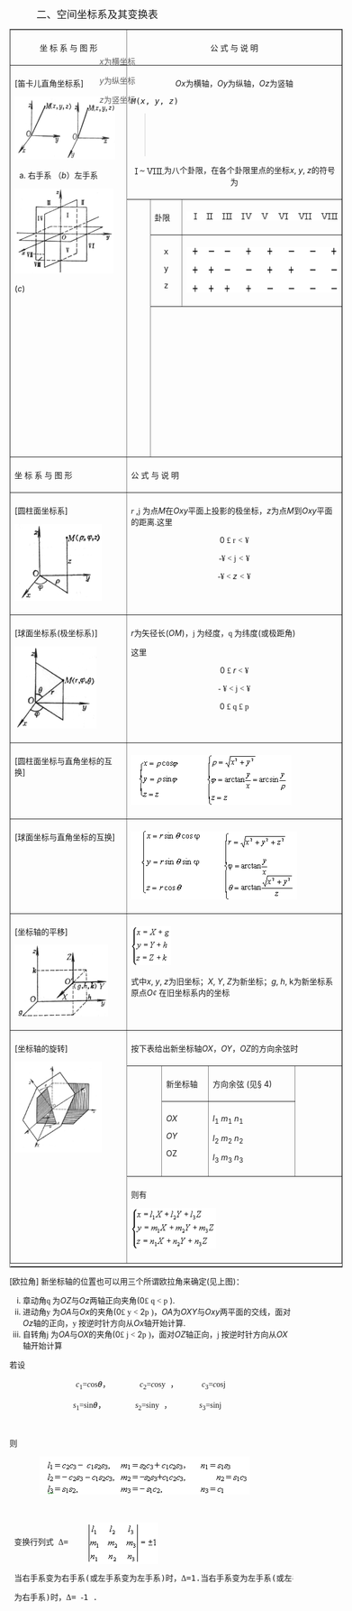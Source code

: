 <div class=Section1>
<p class=MsoNormal style='margin-left:36.0pt'><span lang=ZH-CN
style='font-size:13.5pt;font-family:宋体_GB2312'>二、空间坐标系及其变换表 </span></p>
<div align=center>
<table class=MsoNormalTable border=1 cellspacing=1 cellpadding=0 width=592
 style='width:444.0pt'>
 <tr style='height:27.0pt'>
  <td width="35%" valign=top style='width:35.0%;padding:5.25pt 5.25pt 5.25pt 5.25pt;
  height:27.0pt'>
  <p align=center style='text-align:center'><span lang=ZH-CN style='font-family:
  宋体_GB2312'>坐</span><span lang=ZH-CN> </span><span lang=ZH-CN
  style='font-family:宋体_GB2312'>标</span><span lang=ZH-CN> </span><span
  lang=ZH-CN style='font-family:宋体_GB2312'>系</span><span lang=ZH-CN> </span><span
  lang=ZH-CN style='font-family:宋体_GB2312'>与</span><span lang=ZH-CN> </span><span
  lang=ZH-CN style='font-family:宋体_GB2312'>图</span><span lang=ZH-CN> </span><span
  lang=ZH-CN style='font-family:宋体_GB2312'>形</span></p>
  </td>
  <td width="65%" colspan=6 valign=top style='width:65.0%;padding:5.25pt 5.25pt 5.25pt 5.25pt;
  height:27.0pt'>
  <p align=center style='text-align:center'><span lang=ZH-CN style='font-family:
  宋体_GB2312'>公</span><span lang=ZH-CN> </span><span lang=ZH-CN
  style='font-family:宋体_GB2312'>式</span><span lang=ZH-CN> </span><span
  lang=ZH-CN style='font-family:宋体_GB2312'>与</span><span lang=ZH-CN> </span><span
  lang=ZH-CN style='font-family:宋体_GB2312'>说</span><span lang=ZH-CN> </span><span
  lang=ZH-CN style='font-family:宋体_GB2312'>明</span></p>
  </td>
 </tr>
 <tr style='height:66.0pt'>
  <td width="35%" rowspan=4 valign=top style='width:35.0%;padding:5.25pt 5.25pt 5.25pt 5.25pt;
  height:66.0pt'>
  <p><span lang=EN-US>[</span><span lang=ZH-CN style='font-family:宋体_GB2312'>笛卡儿直角坐标系</span><span
  lang=EN-US>]</span></p>
  <p><b><span lang=EN-US style='font-family:宋体_GB2312'><img width=179
  height=111 src="res/17e9d95da129bdd93c34fb6cc6aaaa52_5540_files/Image17.gif"></span></b></p>
  <ol start=1 type=a>
   <li class=MsoNormal><span lang=ZH-CN style='font-family:宋体_GB2312'>右手系</span><span
       lang=ZH-CN> </span><span lang=ZH-CN style='font-family:宋体_GB2312'>（</span><i><span
       lang=EN-US>b</span></i><span lang=ZH-CN style='font-family:宋体_GB2312'>）左手系</span></li>
  </ol>
  <p><span lang=EN-US style='font-family:宋体_GB2312'><img width=176 height=151
  src="res/17e9d95da129bdd93c34fb6cc6aaaa52_5540_files/Image18.gif"></span></p>
  <p><span lang=EN-US>(<i>c</i>)</span></p>
  </td>
  <td width="65%" colspan=6 style='width:65.0%;padding:5.25pt 5.25pt 5.25pt 5.25pt;
  height:66.0pt'>
  <p align=center style='text-align:center'><i><span lang=EN-US>Ox</span></i><span
  lang=ZH-CN style='font-family:宋体_GB2312'>为横轴，</span><i><span lang=EN-US>Oy</span></i><span
  lang=ZH-CN style='font-family:宋体_GB2312'>为纵轴，</span><i><span lang=EN-US>Oz</span></i><span
  lang=ZH-CN style='font-family:宋体_GB2312'>为竖轴</span></p>
  <pre ALIGN=left><i><span lang=EN-US>M</span></i><span lang=EN-US>(<i>x</i>, <i>y</i>, <i>z</i>) <i>&nbsp;&nbsp;</i></span></pre>
  <blockquote style='margin-top:5.0pt;margin-bottom:5.0pt'><pre><i><span
  lang=EN-US>&nbsp;&nbsp;&nbsp;&nbsp;&nbsp;&nbsp; </span></i></pre>
  <div style='left:388px;position:absolute;top:137px;z-index:1' id=Layer1>
  <p><i><span lang=EN-US>x</span></i><span lang=ZH-CN style='font-family:宋体_GB2312'>为横坐标</span></p>
  <p><i><span lang=EN-US>y</span></i><span lang=ZH-CN style='font-family:宋体_GB2312'>为纵坐标</span></p>
  <p><i><span lang=EN-US>z</span></i><span lang=ZH-CN style='font-family:宋体_GB2312'>为竖坐标</span></p>
  </div>
  <pre><span lang=EN-US>&nbsp;</span></pre><pre align=left><span lang=EN-US> <i>&nbsp;&nbsp;&nbsp;&nbsp;&nbsp;&nbsp;</i></span></pre></blockquote>
  <p align=center style='text-align:center'><span lang=EN-US style='font-family:
  宋体_GB2312'><img width=54 height=16 src="res/17e9d95da129bdd93c34fb6cc6aaaa52_5540_files/1.8.gif"
  align=absmiddle></span><span lang=ZH-CN style='font-family:宋体_GB2312'>为八个卦限，在各个卦限里点的坐标</span><i><span
  lang=EN-US>x</span></i><span lang=EN-US>, <i>y</i>, <i>z</i></span><span
  lang=ZH-CN style='font-family:宋体_GB2312'>的符号为</span><span lang=ZH-CN> </span></p>
  </td>
 </tr>
 <tr style='height:26.25pt'>
  <td width="7%" rowspan=3 valign=top style='width:7.0%;padding:5.25pt 5.25pt 5.25pt 5.25pt;
  height:26.25pt'>
  <p class=MsoNormal><span lang=EN-US>&nbsp;</span></p>
  </td>
  <td width="9%" colspan=2 valign=top style='width:9.0%;padding:5.25pt 5.25pt 5.25pt 5.25pt;
  height:26.25pt'>
  <p><span lang=ZH-CN style='font-family:宋体_GB2312'>卦限</span></p>
  </td>
  <td width="49%" colspan=3 valign=top style='width:49.0%;padding:5.25pt 5.25pt 5.25pt 5.25pt;
  height:26.25pt'>
  <p><span lang=EN-US><img width=281 height=16 src="res/17e9d95da129bdd93c34fb6cc6aaaa52_5540_files/1_8.gif"></span></p>
  </td>
 </tr>
 <tr style='height:33.0pt'>
  <td width="9%" colspan=2 valign=top style='width:9.0%;padding:5.25pt 5.25pt 5.25pt 5.25pt;
  height:33.0pt'><pre ALIGN=JUSTIFY><span lang=EN-US>&nbsp; x</span></pre><pre
  ALIGN=JUSTIFY><span lang=EN-US>&nbsp; y</span></pre><pre ALIGN=JUSTIFY><span
  lang=EN-US>&nbsp; z </span></pre></td>
  <td width="49%" colspan=3 valign=top style='width:49.0%;padding:5.25pt 5.25pt 5.25pt 5.25pt;
  height:33.0pt'><pre><span lang=EN-US><img width=271 height=81
  src="res/17e9d95da129bdd93c34fb6cc6aaaa52_5540_files/jiajian.gif"></span></pre></td>
 </tr>
 <tr style='height:49.5pt'>
  <td width="58%" colspan=5 valign=top style='width:58.0%;padding:5.25pt 5.25pt 5.25pt 5.25pt;
  height:49.5pt'>
  <p><span lang=ZH-CN style='font-family:宋体_GB2312'>　</span></p>
  <p><span lang=ZH-CN style='font-family:宋体_GB2312'>　</span></p>
  <p><span lang=ZH-CN style='font-family:宋体_GB2312'>　</span></p>
  <p class=MsoNormal><span lang=ZH-CN style='font-family:宋体_GB2312'>　 </span></p>
  <p><span lang=ZH-CN style='font-family:宋体_GB2312'>　</span></p>
  <p><span lang=ZH-CN style='font-family:宋体_GB2312'>　</span></p>
  <p><span lang=ZH-CN style='font-family:宋体_GB2312'>　</span></p>
  </td>
 </tr>
 <tr style='height:11.25pt'>
  <td width="35%" valign=top style='width:35.0%;padding:5.25pt 5.25pt 5.25pt 5.25pt;
  height:11.25pt'>
  <p><span lang=ZH-CN style='font-family:宋体_GB2312'>坐</span><span lang=ZH-CN> </span><span
  lang=ZH-CN style='font-family:宋体_GB2312'>标</span><span lang=ZH-CN> </span><span
  lang=ZH-CN style='font-family:宋体_GB2312'>系</span><span lang=ZH-CN> </span><span
  lang=ZH-CN style='font-family:宋体_GB2312'>与</span><span lang=ZH-CN> </span><span
  lang=ZH-CN style='font-family:宋体_GB2312'>图</span><span lang=ZH-CN> </span><span
  lang=ZH-CN style='font-family:宋体_GB2312'>形</span></p>
  </td>
  <td width="65%" colspan=6 valign=top style='width:65.0%;padding:5.25pt 5.25pt 5.25pt 5.25pt;
  height:11.25pt'>
  <p><span lang=ZH-CN style='font-family:宋体_GB2312'>公</span><span lang=ZH-CN> </span><span
  lang=ZH-CN style='font-family:宋体_GB2312'>式</span><span lang=ZH-CN> </span><span
  lang=ZH-CN style='font-family:宋体_GB2312'>与</span><span lang=ZH-CN> </span><span
  lang=ZH-CN style='font-family:宋体_GB2312'>说</span><span lang=ZH-CN> </span><span
  lang=ZH-CN style='font-family:宋体_GB2312'>明</span></p>
  </td>
 </tr>
 <tr style='height:133.5pt'>
  <td width="35%" valign=top style='width:35.0%;padding:5.25pt 5.25pt 5.25pt 5.25pt;
  height:133.5pt'>
  <p><span lang=EN-US>[</span><span lang=ZH-CN style='font-family:宋体_GB2312'>圆柱面坐标系</span><span
  lang=EN-US>]</span></p>
  <p><b><span lang=EN-US style='font-family:宋体_GB2312'><img width=155
  height=136 src="res/17e9d95da129bdd93c34fb6cc6aaaa52_5540_files/Image19.gif"></span></b></p>
  </td>
  <td width="65%" colspan=6 valign=top style='width:65.0%;padding:5.25pt 5.25pt 5.25pt 5.25pt;
  height:133.5pt'>
  <p><i><span lang=EN-US style='font-family:Symbol'>r</span></i><i><span
  lang=EN-US style='font-family:宋体_GB2312'> </span></i><span lang=EN-US>,</span><span
  lang=EN-US style='font-family:Symbol'>j</span><span lang=EN-US> </span><span
  lang=ZH-CN style='font-family:宋体_GB2312'>为点</span><i><span lang=EN-US>M</span></i><span
  lang=ZH-CN style='font-family:宋体_GB2312'>在</span><i><span lang=EN-US>Oxy</span></i><span
  lang=ZH-CN style='font-family:宋体_GB2312'>平面上投影的极坐标，</span><i><span
  lang=EN-US>z</span></i><span lang=ZH-CN style='font-family:宋体_GB2312'>为点</span><i><span
  lang=EN-US>M</span></i><span lang=ZH-CN style='font-family:宋体_GB2312'>到</span><i><span
  lang=EN-US>Oxy</span></i><span lang=ZH-CN style='font-family:宋体_GB2312'>平面的距离</span><span
  lang=EN-US>.</span><span lang=ZH-CN style='font-family:宋体_GB2312'>这里</span><span
  lang=ZH-CN> </span></p>
  <p align=center style='text-align:center'><span lang=EN-US>0 </span><span
  lang=EN-US style='font-family:Symbol'>&pound;</span><span lang=EN-US> </span><span
  lang=EN-US style='font-family:Symbol'>r</span><span lang=EN-US> </span><i><span
  lang=EN-US style='font-family:Symbol'>&lt;</span><span lang=EN-US> </span></i><span
  lang=EN-US style='font-family:Symbol'>&yen;</span><span lang=EN-US> </span></p>
  <p align=center style='text-align:center'><span lang=EN-US style='font-family:
  宋体_GB2312'>-</span><span lang=EN-US style='font-family:Symbol'>&yen;</span><span
  lang=EN-US style='font-family:宋体_GB2312'> </span><span lang=EN-US
  style='font-family:Symbol'>&lt;</span><span lang=EN-US> </span><span
  lang=EN-US style='font-family:Symbol'>j</span><span lang=EN-US> </span><i><span
  lang=EN-US style='font-family:Symbol'>&lt;</span><span lang=EN-US> </span></i><span
  lang=EN-US style='font-family:Symbol'>&yen;</span><span lang=EN-US> </span></p>
  <p align=center style='text-align:center'><span lang=EN-US style='font-family:
  宋体_GB2312'>-</span><span lang=EN-US style='font-family:Symbol'>&yen;</span><span
  lang=EN-US style='font-family:宋体_GB2312'> </span><span lang=EN-US
  style='font-family:Symbol'>&lt;</span><span lang=EN-US> <i>z </i></span><i><span
  lang=EN-US style='font-family:Symbol'>&lt;</span><span lang=EN-US> </span></i><span
  lang=EN-US style='font-family:Symbol'>&yen;</span><span lang=EN-US> </span></p>
  </td>
 </tr>
 <tr style='height:57.0pt'>
  <td width="35%" valign=top style='width:35.0%;padding:5.25pt 5.25pt 5.25pt 5.25pt;
  height:57.0pt'>
  <p><span lang=EN-US>[</span><span lang=ZH-CN style='font-family:宋体_GB2312'>球面坐标系</span><span
  lang=EN-US>(</span><span lang=ZH-CN style='font-family:宋体_GB2312'>极坐标系</span><span
  lang=EN-US>)]</span></p>
  <p><span lang=EN-US style='font-family:宋体_GB2312'><img width=146 height=146
  src="res/17e9d95da129bdd93c34fb6cc6aaaa52_5540_files/Image20.gif"></span></p>
  </td>
  <td width="65%" colspan=6 valign=top style='width:65.0%;padding:5.25pt 5.25pt 5.25pt 5.25pt;
  height:57.0pt'>
  <p><i><span lang=EN-US>r</span></i><span lang=ZH-CN style='font-family:宋体_GB2312'>为矢径长</span><span
  lang=EN-US>(<i>OM</i>)</span><span lang=ZH-CN style='font-family:宋体_GB2312'>，</span><span
  lang=EN-US style='font-family:Symbol'>j</span><span lang=EN-US
  style='font-family:宋体_GB2312'> </span><span lang=ZH-CN style='font-family:
  宋体_GB2312'>为经度，</span><span lang=EN-US style='font-family:Symbol'>q</span><span
  lang=EN-US style='font-family:宋体_GB2312'> </span><span lang=ZH-CN
  style='font-family:宋体_GB2312'>为纬度</span><span lang=EN-US>(</span><span
  lang=ZH-CN style='font-family:宋体_GB2312'>或极距角</span><span lang=EN-US>)</span></p>
  <p><span lang=ZH-CN style='font-family:宋体_GB2312'>这里</span></p>
  <p align=center style='text-align:center'><span lang=EN-US>0 </span><span
  lang=EN-US style='font-family:Symbol'>&pound;</span><span lang=EN-US> <i>r</i> </span><span
  lang=EN-US style='font-family:Symbol'>&lt;</span><span lang=EN-US> </span><span
  lang=EN-US style='font-family:Symbol'>&yen;</span><span lang=EN-US> </span></p>
  <p align=center style='text-align:center'><span lang=EN-US style='font-family:
  Symbol'>-</span><span lang=EN-US> </span><span lang=EN-US style='font-family:
  Symbol'>&yen;</span><span lang=EN-US> </span><span lang=EN-US style='font-family:
  Symbol'>&lt;</span><span lang=EN-US> </span><span lang=EN-US
  style='font-family:Symbol'>j</span><span lang=EN-US> </span><span lang=EN-US
  style='font-family:Symbol'>&lt;</span><span lang=EN-US> </span><span
  lang=EN-US style='font-family:Symbol'>&yen;</span><span lang=EN-US> </span></p>
  <p align=center style='text-align:center'><span lang=EN-US>0 </span><span
  lang=EN-US style='font-family:Symbol'>&pound;</span><span lang=EN-US> </span><span
  lang=EN-US style='font-family:Symbol'>q</span><span lang=EN-US> </span><span
  lang=EN-US style='font-family:Symbol'>&pound;</span><span lang=EN-US> </span><span
  lang=EN-US style='font-family:Symbol'>p</span><span lang=EN-US> </span></p>
  </td>
 </tr>
 <tr style='height:15.75pt'>
  <td width="35%" valign=top style='width:35.0%;padding:5.25pt 5.25pt 5.25pt 5.25pt;
  height:15.75pt'>
  <p><span lang=EN-US>[</span><span lang=ZH-CN style='font-family:宋体_GB2312'>圆柱面坐标与直角坐标的互换</span><span
  lang=EN-US>]</span></p>
  </td>
  <td width="65%" colspan=6 valign=top style='width:65.0%;padding:5.25pt 5.25pt 5.25pt 5.25pt;
  height:15.75pt'>
  <p><span lang=EN-US><img width=285 height=89 src="res/17e9d95da129bdd93c34fb6cc6aaaa52_5540_files/2.gif"></span></p>
  </td>
 </tr>
 <tr style='height:15.75pt'>
  <td width="35%" valign=top style='width:35.0%;padding:5.25pt 5.25pt 5.25pt 5.25pt;
  height:15.75pt'>
  <p><span lang=EN-US>[</span><span lang=ZH-CN style='font-family:宋体_GB2312'>球面坐标与直角坐标的互换</span><span
  lang=EN-US>]</span></p>
  </td>
  <td width="65%" colspan=6 valign=top style='width:65.0%;padding:5.25pt 5.25pt 5.25pt 5.25pt;
  height:15.75pt'>
  <p><span lang=EN-US><img width=295 height=122 src="res/17e9d95da129bdd93c34fb6cc6aaaa52_5540_files/1.gif"></span></p>
  </td>
 </tr>
 <tr style='height:15.75pt'>
  <td width="35%" valign=top style='width:35.0%;padding:5.25pt 5.25pt 5.25pt 5.25pt;
  height:15.75pt'>
  <p><span lang=EN-US>[</span><span lang=ZH-CN style='font-family:宋体_GB2312'>坐标轴的平移</span><span
  lang=EN-US>]</span></p>
  <p><b><span lang=EN-US style='font-family:宋体_GB2312'><img width=166
  height=126 src="res/17e9d95da129bdd93c34fb6cc6aaaa52_5540_files/Image25.gif"></span></b></p>
  </td>
  <td width="65%" colspan=6 valign=top style='width:65.0%;padding:5.25pt 5.25pt 5.25pt 5.25pt;
  height:15.75pt'>
  <p><span lang=EN-US style='font-family:宋体_GB2312'><img width=71 height=70
  src="res/17e9d95da129bdd93c34fb6cc6aaaa52_5540_files/Image26.gif"></span></p>
  <p><span lang=ZH-CN style='font-family:宋体_GB2312'>式中</span><i><span
  lang=EN-US>x</span></i><span lang=EN-US>, <i>y</i>, <i>z</i></span><span
  lang=ZH-CN style='font-family:宋体_GB2312'>为旧坐标；</span><i><span lang=EN-US>X</span></i><span
  lang=EN-US>, <i>Y</i>, <i>Z</i></span><span lang=ZH-CN style='font-family:
  宋体_GB2312'>为新坐标；</span><i><span lang=EN-US>g</span></i><span lang=EN-US>, <i>h</i>,
  k</span><span lang=ZH-CN style='font-family:宋体_GB2312'>为新坐标系原点</span><i><span
  lang=EN-US>O</span></i><i><span lang=EN-US style='font-family:Symbol'>&cent;</span><span
  lang=EN-US> </span></i><span lang=ZH-CN style='font-family:宋体_GB2312'>在旧坐标系内的坐标</span></p>
  </td>
 </tr>
 <tr style='height:18.75pt'>
  <td width="35%" rowspan=4 valign=top style='width:35.0%;padding:5.25pt 5.25pt 5.25pt 5.25pt;
  height:18.75pt'>
  <p><span lang=EN-US>[</span><span lang=ZH-CN style='font-family:宋体_GB2312'>坐标轴的旋转</span><span
  lang=EN-US>]</span></p>
  <p><b><span lang=EN-US style='font-family:宋体_GB2312'><img width=155
  height=161 src="res/17e9d95da129bdd93c34fb6cc6aaaa52_5540_files/Image27.gif"></span></b></p>
  </td>
  <td width="65%" colspan=6 valign=top style='width:65.0%;padding:5.25pt 5.25pt 5.25pt 5.25pt;
  height:18.75pt'>
  <p><span lang=ZH-CN style='font-family:宋体_GB2312'>按下表给出新坐标轴</span><i><span
  lang=EN-US>OX</span></i><span lang=ZH-CN style='font-family:宋体_GB2312'>，</span><i><span
  lang=EN-US>OY</span></i><span lang=ZH-CN style='font-family:宋体_GB2312'>，</span><i><span
  lang=EN-US>OZ</span></i><span lang=ZH-CN style='font-family:宋体_GB2312'>的方向余弦时</span></p>
  </td>
 </tr>
 <tr style='height:17.25pt'>
  <td width="10%" colspan=2 rowspan=2 valign=top style='width:10.0%;padding:
  5.25pt 5.25pt 5.25pt 5.25pt;height:17.25pt'>
  <p><span lang=ZH-CN style='font-family:宋体_GB2312'>　</span></p>
  </td>
  <td width="14%" colspan=2 valign=top style='width:14.0%;padding:5.25pt 5.25pt 5.25pt 5.25pt;
  height:17.25pt'>
  <p><span lang=ZH-CN style='font-family:宋体_GB2312'>新坐标轴</span></p>
  </td>
  <td width="26%" valign=top style='width:26.0%;padding:5.25pt 5.25pt 5.25pt 5.25pt;
  height:17.25pt'>
  <p><span lang=ZH-CN style='font-family:宋体_GB2312'>方向余弦</span><span
  lang=EN-US> (</span><span lang=ZH-CN style='font-family:宋体_GB2312'>见</span><span
  lang=ZH-CN>§</span><span lang=EN-US> 4)</span></p>
  </td>
  <td width="14%" rowspan=2 valign=top style='width:14.0%;padding:5.25pt 5.25pt 5.25pt 5.25pt;
  height:17.25pt'>
  <p><span lang=ZH-CN style='font-family:宋体_GB2312'>　</span></p>
  <p><span lang=ZH-CN style='font-family:宋体_GB2312'>　</span></p>
  <p><span lang=ZH-CN style='font-family:宋体_GB2312'>　</span></p>
  </td>
 </tr>
 <tr style='height:50.25pt'>
  <td width="14%" colspan=2 valign=top style='width:14.0%;padding:5.25pt 5.25pt 5.25pt 5.25pt;
  height:50.25pt'>
  <p><i><span lang=EN-US>OX</span></i></p>
  <p><i><span lang=EN-US>OY</span></i></p>
  <p><span lang=EN-US>OZ</span></p>
  </td>
  <td width="26%" valign=top style='width:26.0%;padding:5.25pt 5.25pt 5.25pt 5.25pt;
  height:50.25pt'>
  <p><i><span lang=EN-US>l</span></i><sub><span lang=EN-US>1</span></sub><span
  lang=EN-US> <i>m</i><sub>1</sub> <i>n</i><sub>1</sub></span></p>
  <p><i><span lang=EN-US>l</span></i><sub><span lang=EN-US>2</span></sub><span
  lang=EN-US> <i>m</i><sub>2</sub> <i>n</i><sub>2</sub></span></p>
  <p><i><span lang=EN-US>l</span></i><sub><span lang=EN-US>3</span></sub><span
  lang=EN-US> <i>m</i><sub>3</sub> <i>n</i><sub>3</sub></span></p>
  </td>
 </tr>
 <tr style='height:54.0pt'>
  <td width="65%" colspan=6 valign=top style='width:65.0%;padding:5.25pt 5.25pt 5.25pt 5.25pt;
  height:54.0pt'>
  <p><span lang=ZH-CN style='font-family:宋体_GB2312'>则有</span></p>
  <p><span lang=EN-US style='font-family:宋体_GB2312'><img width=151 height=73
  src="res/17e9d95da129bdd93c34fb6cc6aaaa52_5540_files/Image28.gif"></span></p>
  </td>
 </tr>
 <tr height=0>
  <td width=204 style='border:none'></td>
  <td width=40 style='border:none'></td>
  <td width=16 style='border:none'></td>
  <td width=34 style='border:none'></td>
  <td width=49 style='border:none'></td>
  <td width=158 style='border:none'></td>
  <td width=92 style='border:none'></td>
 </tr>
</table>
</div>
<p><span lang=EN-US>[</span><span lang=ZH-CN style='font-family:宋体_GB2312'>欧拉角</span><span
lang=EN-US>] </span><span lang=ZH-CN style='font-family:宋体_GB2312'>新坐标轴的位置也可以用三个所谓欧拉角来确定</span><span
lang=EN-US>(</span><span lang=ZH-CN style='font-family:宋体_GB2312'>见上图</span><span
lang=EN-US>)</span><span lang=ZH-CN style='font-family:宋体_GB2312'>：</span></p>
<ol start=1 type=i>
 <li class=MsoNormal><span lang=ZH-CN style='font-family:宋体_GB2312'>章动角</span><span
     lang=EN-US style='font-family:Symbol'>q</span><span lang=EN-US
     style='font-family:宋体_GB2312'> </span><span lang=ZH-CN style='font-family:
     宋体_GB2312'>为</span><i><span lang=EN-US>OZ</span></i><span lang=ZH-CN
     style='font-family:宋体_GB2312'>与</span><i><span lang=EN-US>Oz</span></i><span
     lang=ZH-CN style='font-family:宋体_GB2312'>两轴正向夹角</span><span lang=EN-US>(0</span><span
     lang=EN-US style='font-family:Symbol'>&pound;</span><span lang=EN-US> </span><span
     lang=EN-US style='font-family:Symbol'>q</span><span lang=EN-US> </span><span
     lang=EN-US style='font-family:Symbol'>&lt;</span><span lang=EN-US> </span><span
     lang=EN-US style='font-family:Symbol'>p</span><span lang=EN-US> ).</span></li>
 <li class=MsoNormal><span lang=ZH-CN style='font-family:宋体_GB2312'>进动角</span><span
     lang=EN-US style='font-family:Symbol'>y</span><span lang=EN-US
     style='font-family:宋体_GB2312'> </span><span lang=ZH-CN style='font-family:
     宋体_GB2312'>为</span><i><span lang=EN-US>OA</span></i><span lang=ZH-CN
     style='font-family:宋体_GB2312'>与</span><i><span lang=EN-US>Ox</span></i><span
     lang=ZH-CN style='font-family:宋体_GB2312'>的夹角</span><span lang=EN-US>(0</span><span
     lang=EN-US style='font-family:Symbol'>&pound;</span><span lang=EN-US> </span><span
     lang=EN-US style='font-family:Symbol'>y</span><span lang=EN-US> </span><span
     lang=EN-US style='font-family:Symbol'>&lt;</span><span lang=EN-US> 2</span><span
     lang=EN-US style='font-family:Symbol'>p</span><span lang=EN-US> </span><span
     lang=EN-US style='font-family:宋体_GB2312'>)</span><span lang=ZH-CN
     style='font-family:宋体_GB2312'>，</span><i><span lang=EN-US>OA</span></i><span
     lang=ZH-CN style='font-family:宋体_GB2312'>为</span><i><span lang=EN-US>OXY</span></i><span
     lang=ZH-CN style='font-family:宋体_GB2312'>与</span><i><span lang=EN-US>Oxy</span></i><span
     lang=ZH-CN style='font-family:宋体_GB2312'>两平面的交线，面对</span><i><span
     lang=EN-US>Oz</span></i><span lang=ZH-CN style='font-family:宋体_GB2312'>轴的正向，</span><span
     lang=EN-US style='font-family:Symbol'>y</span><span lang=EN-US
     style='font-family:宋体_GB2312'> </span><span lang=ZH-CN style='font-family:
     宋体_GB2312'>按逆时针方向从</span><i><span lang=EN-US>Ox</span></i><span
     lang=ZH-CN style='font-family:宋体_GB2312'>轴开始计算</span><span lang=EN-US>.</span></li>
 <li class=MsoNormal><span lang=ZH-CN style='font-family:宋体_GB2312'>自转角</span><span
     lang=EN-US style='font-family:Symbol'>j</span><span lang=EN-US
     style='font-family:宋体_GB2312'> </span><span lang=ZH-CN style='font-family:
     宋体_GB2312'>为</span><i><span lang=EN-US>OA</span></i><span lang=ZH-CN
     style='font-family:宋体_GB2312'>与</span><i><span lang=EN-US>OX</span></i><span
     lang=ZH-CN style='font-family:宋体_GB2312'>的夹角</span><span lang=EN-US>(0</span><span
     lang=EN-US style='font-family:Symbol'>&pound;</span><span lang=EN-US> </span><span
     lang=EN-US style='font-family:Symbol'>j</span><span lang=EN-US> </span><span
     lang=EN-US style='font-family:Symbol'>&lt;</span><span lang=EN-US> 2</span><span
     lang=EN-US style='font-family:Symbol'>p</span><span lang=EN-US> </span><span
     lang=EN-US style='font-family:宋体_GB2312'>)</span><span lang=ZH-CN
     style='font-family:宋体_GB2312'>，面对</span><i><span lang=EN-US>OZ</span></i><span
     lang=ZH-CN style='font-family:宋体_GB2312'>轴正向，</span><span lang=EN-US
     style='font-family:Symbol'>j</span><span lang=EN-US style='font-family:
     宋体_GB2312'> </span><span lang=ZH-CN style='font-family:宋体_GB2312'>按逆时针方向从</span><i><span
     lang=EN-US>OX</span></i><span lang=ZH-CN style='font-family:宋体_GB2312'>轴开始计算</span></li>
</ol>
<pre ALIGN=JUSTIFY><span lang=ZH-CN>若设</span></pre><pre ALIGN=JUSTIFY><span
lang=EN-US>&nbsp;&nbsp;&nbsp;&nbsp;&nbsp;&nbsp;&nbsp;&nbsp;&nbsp;&nbsp;&nbsp;&nbsp;&nbsp; </span><i><span
lang=EN-US style='font-family:"Times New Roman"'>c</span></i><sub><span
lang=EN-US style='font-family:"Times New Roman"'>1</span></sub><span
lang=EN-US style='font-family:"Times New Roman"'>=<i>c</i>os</span><i><span
lang=ZH-CN>θ</span></i><span lang=ZH-CN>，</span><span lang=EN-US
style='font-family:"Times New Roman"'>&nbsp;&nbsp;&nbsp;&nbsp;&nbsp;&nbsp;&nbsp;&nbsp;&nbsp;&nbsp;&nbsp;&nbsp;&nbsp;&nbsp; <i>c</i><sub>2</sub>=<i>c</i>osy</span><span
lang=EN-US> </span><span lang=ZH-CN>，</span><span lang=EN-US style='font-family:
"Times New Roman"'>&nbsp;&nbsp;&nbsp;&nbsp;&nbsp;&nbsp;&nbsp;&nbsp;&nbsp;&nbsp;&nbsp; <i>c</i><sub>3</sub>=<i>c</i>osj</span><span
lang=EN-US> </span></pre><pre ALIGN=JUSTIFY><span lang=EN-US style='font-family:
"Times New Roman"'>&nbsp;&nbsp;&nbsp;&nbsp;&nbsp;&nbsp;&nbsp;&nbsp;&nbsp;&nbsp;&nbsp;&nbsp;&nbsp;</span><span
lang=EN-US>&nbsp;&nbsp;&nbsp;&nbsp;&nbsp;&nbsp;&nbsp;&nbsp;</span><i><span
lang=EN-US style='font-family:"Times New Roman"'>s</span></i><sub><span
lang=EN-US style='font-family:"Times New Roman"'>1</span></sub><span
lang=EN-US style='font-family:"Times New Roman"'>=sin</span><i><span
lang=ZH-CN>θ</span></i><span lang=ZH-CN>，</span><span lang=EN-US
style='font-family:"Times New Roman"'>&nbsp;&nbsp;&nbsp;&nbsp;&nbsp;&nbsp;&nbsp;&nbsp;&nbsp;&nbsp;&nbsp;&nbsp;&nbsp;&nbsp; <i>s</i><sub>2</sub>=siny</span><span
lang=EN-US> </span><span lang=ZH-CN>，</span><span lang=EN-US style='font-family:
"Times New Roman"'>&nbsp;&nbsp;&nbsp;&nbsp;&nbsp;&nbsp;&nbsp;&nbsp;&nbsp;&nbsp;&nbsp;&nbsp;&nbsp; <i>s</i><sub>3</sub>=sinj</span><span
lang=EN-US> </span></pre><pre><span lang=EN-US style='font-family:宋体_GB2312'> </span></pre><pre
ALIGN=JUSTIFY><span lang=ZH-CN>则</span></pre><pre ALIGN=JUSTIFY><i><span
lang=EN-US style='font-family:"Times New Roman"'>&nbsp;&nbsp;&nbsp; </span></i><span
lang=EN-US style='font-family:"Times New Roman"'>&nbsp;&nbsp;&nbsp;&nbsp;&nbsp;&nbsp;&nbsp;&nbsp;&nbsp;&nbsp; <img
width=374 height=68 src="res/17e9d95da129bdd93c34fb6cc6aaaa52_5540_files/3.gif"></span></pre><pre
ALIGN=JUSTIFY><span lang=EN-US> </span><span lang=EN-US style='font-family:
"Times New Roman"'>&nbsp;&nbsp;&nbsp;&nbsp;&nbsp;&nbsp;&nbsp;&nbsp;&nbsp;&nbsp;&nbsp;&nbsp; </span></pre><pre><span
lang=EN-US> </span><span lang=ZH-CN style='font-family:宋体_GB2312'>变换行列式</span><span
lang=ZH-CN> </span><span lang=ZH-CN style='font-family:宋体_GB2312'>Δ</span><span
lang=EN-US>=&nbsp;&nbsp;&nbsp; </span><span lang=EN-US style='font-family:宋体_GB2312'><img
width=126 height=74 src="res/17e9d95da129bdd93c34fb6cc6aaaa52_5540_files/Image29.gif" align=absmiddle></span></pre><pre
ALIGN=CENTER><span lang=EN-US> </span><span lang=ZH-CN style='font-family:宋体_GB2312'>当右手系变为右手系</span><span
lang=EN-US>(</span><span lang=ZH-CN style='font-family:宋体_GB2312'>或左手系变为左手系</span><span
lang=EN-US>)</span><span lang=ZH-CN style='font-family:宋体_GB2312'>时，Δ</span><span
lang=EN-US>=1.</span><span lang=ZH-CN style='font-family:宋体_GB2312'>当右手系变为左手系</span><span
lang=EN-US>(</span><span lang=ZH-CN style='font-family:宋体_GB2312'>或左手系变</span></pre><pre
ALIGN=JUSTIFY><span lang=EN-US> </span><span lang=ZH-CN style='font-family:
宋体_GB2312'>为右手系</span><span lang=EN-US>)</span><span lang=ZH-CN
style='font-family:宋体_GB2312'>时，Δ</span><span lang=EN-US>= </span><span
lang=EN-US style='font-family:宋体_GB2312'>-</span><span lang=EN-US>1 .</span></pre><pre
ALIGN=CENTER><span lang=ZH-CN>　</span></pre></div>